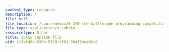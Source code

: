 ```yaml
---
content_type: resource
description: ''
file: null
file_location: /coursemedia/6-370-the-battlecode-programming-competition-january-iap-2013/c13ef46d026b5f289f0100af34ae82cd_PA3bcu83j38.srt
file_type: application/x-subrip
resourcetype: Other
title: 3play caption file
uid: c13ef46d-026b-5f28-9f01-00af34ae82cd
---
```

